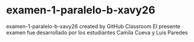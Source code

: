 # examen-1-paralelo-b-xavy26
examen-1-paralelo-b-xavy26 created by GitHub Classroom
El presente examen fue desarrollado por los estudiantes Camila Cueva y Luis Paredes
